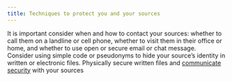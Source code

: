 ```yaml
---
title: Techniques to protect you and your sources
---
```

It is important consider when and how to contact your sources:  whether to call them on a landline or cell phone, whether to visit them in their office or home, and whether to use open or secure email or chat message.
<br>
Consider using simple code or pseudonyms to hide your source’s identity in written or electronic files. Physically secure written files and [communicate security](topics/understand-4-digisec/4-secure-communications/1-intro.md) with your sources
